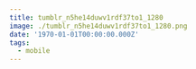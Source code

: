 ```yaml
---
title: tumblr_n5he14duwv1rdf37to1_1280
image: ./tumblr_n5he14duwv1rdf37to1_1280.png
date: '1970-01-01T00:00:00.000Z'
tags:
  - mobile
---
```


